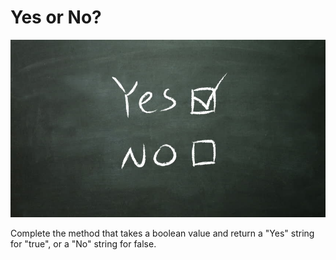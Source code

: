 # Yes or No?

![alt tag](yes.jpg)

Complete the method that takes a boolean value and return a "Yes" string for
"true", or a "No" string for false.
